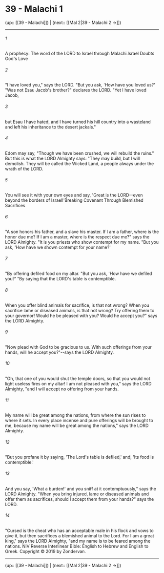 # 39 - Malachi 1

(up:: [[39 - Malachi]]) | (next:: [[Mal 2|39 - Malachi 2 →]])

***


###### 1 
A prophecy: The word of the LORD to Israel through Malachi.Israel Doubts God's Love 

###### 2 
"I have loved you," says the LORD. "But you ask, 'How have you loved us?' "Was not Esau Jacob's brother?" declares the LORD. "Yet I have loved Jacob, 

###### 3 
but Esau I have hated, and I have turned his hill country into a wasteland and left his inheritance to the desert jackals." 

###### 4 
Edom may say, "Though we have been crushed, we will rebuild the ruins." But this is what the LORD Almighty says: "They may build, but I will demolish. They will be called the Wicked Land, a people always under the wrath of the LORD. 

###### 5 
You will see it with your own eyes and say, 'Great is the LORD--even beyond the borders of Israel!'Breaking Covenant Through Blemished Sacrifices 

###### 6 
"A son honors his father, and a slave his master. If I am a father, where is the honor due me? If I am a master, where is the respect due me?" says the LORD Almighty. "It is you priests who show contempt for my name. "But you ask, 'How have we shown contempt for your name?' 

###### 7 
"By offering defiled food on my altar. "But you ask, 'How have we defiled you?' "By saying that the LORD's table is contemptible. 

###### 8 
When you offer blind animals for sacrifice, is that not wrong? When you sacrifice lame or diseased animals, is that not wrong? Try offering them to your governor! Would he be pleased with you? Would he accept you?" says the LORD Almighty. 

###### 9 
"Now plead with God to be gracious to us. With such offerings from your hands, will he accept you?"--says the LORD Almighty. 

###### 10 
"Oh, that one of you would shut the temple doors, so that you would not light useless fires on my altar! I am not pleased with you," says the LORD Almighty, "and I will accept no offering from your hands. 

###### 11 
My name will be great among the nations, from where the sun rises to where it sets. In every place incense and pure offerings will be brought to me, because my name will be great among the nations," says the LORD Almighty. 

###### 12 
"But you profane it by saying, 'The Lord's table is defiled,' and, 'Its food is contemptible.' 

###### 13 
And you say, 'What a burden!' and you sniff at it contemptuously," says the LORD Almighty. "When you bring injured, lame or diseased animals and offer them as sacrifices, should I accept them from your hands?" says the LORD. 

###### 14 
"Cursed is the cheat who has an acceptable male in his flock and vows to give it, but then sacrifices a blemished animal to the Lord. For I am a great king," says the LORD Almighty, "and my name is to be feared among the nations. NIV Reverse Interlinear Bible: English to Hebrew and English to Greek. Copyright © 2019 by Zondervan.

***

(up:: [[39 - Malachi]]) | (next:: [[Mal 2|39 - Malachi 2 →]])
